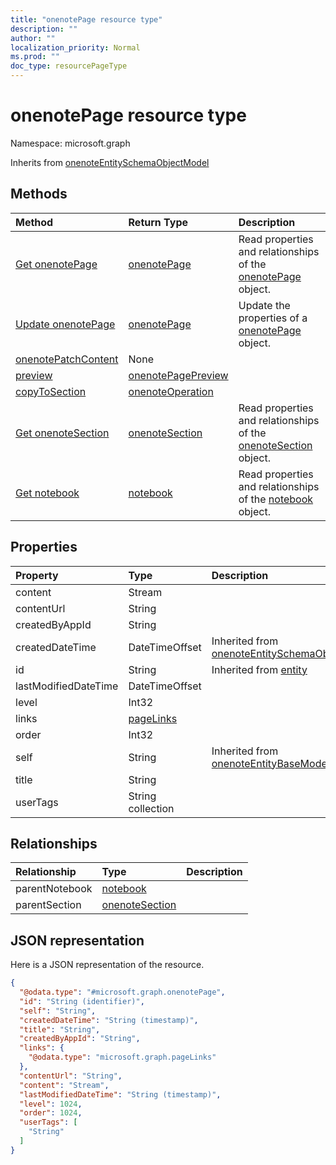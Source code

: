 ```yaml
---
title: "onenotePage resource type"
description: ""
author: ""
localization_priority: Normal
ms.prod: ""
doc_type: resourcePageType
---
```


# onenotePage resource type


Namespace: microsoft.graph




Inherits from [onenoteEntitySchemaObjectModel](../resources/onenoteentityschemaobjectmodel.md)

## Methods
|Method|Return Type|Description|
|:---|:---|:---|
|[Get onenotePage](../api/onenotepage-get.md)|[onenotePage](../resources/onenotepage.md)|Read properties and relationships of the [onenotePage](../resources/onenotepage.md) object.|
|[Update onenotePage](../api/onenotepage-update.md)|[onenotePage](../resources/onenotepage.md)|Update the properties of a [onenotePage](../resources/onenotepage.md) object.|
|[onenotePatchContent](../api/onenotepage-onenotepatchcontent.md)|None||
|[preview](../api/onenotepage-preview.md)|[onenotePagePreview](../resources/onenotepagepreview.md)||
|[copyToSection](../api/onenotepage-copytosection.md)|[onenoteOperation](../resources/onenoteoperation.md)||
|[Get onenoteSection](../api/onenotesection-get.md)|[onenoteSection](../resources/onenotesection.md)|Read properties and relationships of the [onenoteSection](../resources/onenotesection.md) object.|
|[Get notebook](../api/notebook-get.md)|[notebook](../resources/notebook.md)|Read properties and relationships of the [notebook](../resources/notebook.md) object.|

## Properties
|Property|Type|Description|
|:---|:---|:---|
|content|Stream||
|contentUrl|String||
|createdByAppId|String||
|createdDateTime|DateTimeOffset| Inherited from [onenoteEntitySchemaObjectModel](../resources/onenoteentityschemaobjectmodel.md)|
|id|String| Inherited from [entity](../resources/entity.md)|
|lastModifiedDateTime|DateTimeOffset||
|level|Int32||
|links|[pageLinks](../resources/pagelinks.md)||
|order|Int32||
|self|String| Inherited from [onenoteEntityBaseModel](../resources/onenoteentitybasemodel.md)|
|title|String||
|userTags|String collection||

## Relationships
|Relationship|Type|Description|
|:---|:---|:---|
|parentNotebook|[notebook](../resources/notebook.md)||
|parentSection|[onenoteSection](../resources/onenotesection.md)||

## JSON representation
Here is a JSON representation of the resource.
<!-- {
  "blockType": "resource",
  "keyProperty": "id",
  "@odata.type": "microsoft.graph.onenotePage",
  "baseType": "microsoft.graph.onenoteEntitySchemaObjectModel",
  "openType": false
}
-->
``` json
{
  "@odata.type": "#microsoft.graph.onenotePage",
  "id": "String (identifier)",
  "self": "String",
  "createdDateTime": "String (timestamp)",
  "title": "String",
  "createdByAppId": "String",
  "links": {
    "@odata.type": "microsoft.graph.pageLinks"
  },
  "contentUrl": "String",
  "content": "Stream",
  "lastModifiedDateTime": "String (timestamp)",
  "level": 1024,
  "order": 1024,
  "userTags": [
    "String"
  ]
}
```

